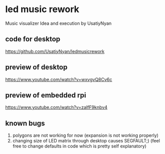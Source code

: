# led music rework
Music visualizer
Idea and execution by UsatiyNyan
## code for desktop
https://github.com/UsatiyNyan/ledmusicrework
## preview of desktop
https://www.youtube.com/watch?v=wxvgvQ8Cv6c
## preview of embedded rpi
https://www.youtube.com/watch?v=zalfF9knbv4
## known bugs
1) polygons are not working for now (expansion is not working properly)
2) changing size of LED matrix through desktop causes SEGFAULT;) (feel free to change defaults in code which is pretty self explanatory)
